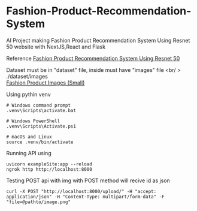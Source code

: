 # Fashion-Product-Recommendation-System
AI Project making Fashion Product Recommendation System Using Resnet 50 website with NextJS,React and Flask

Reference
[Fashion Product Recommendation System Using Resnet 50](https://medium.com/@sharma.tanish096/fashion-product-recommendation-system-using-resnet-50-5ea5406c8f2c) <br />

Dataset must be in "dataset" file, inside must have "images" file <br/ >
./dataset/images <br/>
[Fashion Product Images (Small)](https://www.kaggle.com/datasets/paramaggarwal/fashion-product-images-small)

Using pythin venv 
``` 
# Windows command prompt
.venv\Scripts\activate.bat

# Windows PowerShell
.venv\Scripts\Activate.ps1

# macOS and Linux
source .venv/bin/activate
```
Running API using
```
uvicorn exampleSite:app --reload
ngrok http http://localhost:8000
```
Testing POST api with img with POST method will recive id as json 
```
curl -X POST "http://localhost:8000/upload/" -H "accept: application/json" -H "Content-Type: multipart/form-data" -F "file=@pathto/image.png"
```
